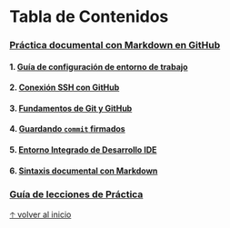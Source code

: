 # Tabla de Contenidos

### [Práctica documental con Markdown en GitHub](../README.md)

   #### 1. [Guía de configuración de entorno de trabajo](WORKSPACE.md)
   #### 2. [Conexión SSH con GitHub](SSH.md)
   #### 3. [Fundamentos de Git y GitHub](GIT.md)
   #### 4. [Guardando `commit` firmados](GPG.md)
   #### 5. [Entorno Integrado de Desarrollo IDE](IDE.md)
   #### 6. [Sintaxis documental con Markdown](MARKDOWN.md)   
### [Guía de lecciones de Práctica](PRACTICE-GUIDE.md)
[🡡 volver al inicio](#Tabla-de-contenidos)